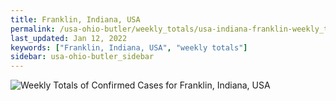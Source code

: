 ```yaml
---
title: Franklin, Indiana, USA
permalink: /usa-ohio-butler/weekly_totals/usa-indiana-franklin-weekly_totals.html
last_updated: Jan 12, 2022
keywords: ["Franklin, Indiana, USA", "weekly totals"]
sidebar: usa-ohio-butler_sidebar
---
```


![Weekly Totals of Confirmed Cases for Franklin, Indiana, USA](/covid_tracker/images/graphs/usa-indiana-franklin-weekly_totals_graph.png)
